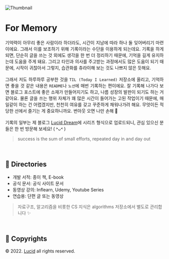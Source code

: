 ![[Thumbnail](https://twitter.com/magar1sug1)](https://github.com/n0hack/TIL/assets/42988225/3678521a-3c4c-494e-8350-8f446cae3a03)

# For Memory

<p align="justify">
기억력이 아무리 좋은 사람이라 하더라도, 시간이 지남에 따라 하나 둘 잊어버리기 마련이에요. 그래서 이를 보조하기 위해 기록이라는 수단을 이용하게 되는데요. 기록을 하게 되면, 단순히 글을 쓰는 것 외에도 생각을 한 번 더 정리하기 때문에, 기억을 길게 유지하는데 도움을 주게 돼요. 그리고 타인과 의사를 주고받는 과정에서도 많은 도움이 되기 때문에, 시작이 귀찮아서 그렇지, 습관화를 츄라이해 보는 것도 나쁘지 않은 듯해요.
<br />
<br />
그래서 저도 하루하루 공부한 것을 <code>TIL (Today I Learned)</code> 저장소에 올리고, 기억하면 좋을 것 같은 내용은 <code>README</code>나 <code>노션</code>에 매번 기록하는 편이에요. 잘 기록해 나가다 보면 블로그 포스트에 좋은 소재가 만들어지기도 하고, 나름 성장의 발판이 되기도 하는 거 같아요. 물론 글을 쓰는 행위 자체가 꽤 많은 시간이 들어가는 고된 작업이기 때문에, 매일같이 하는 건 어렵겠지만, 천천히 여유를 갖고 꾸준하게 채워나가려 해요. 무엇이든 적당한 선에서 즐기는 게 중요하니까요. 번아웃 오면 나만 손해 🫠
<br />
<br /> 
기록의 일부는 제 블로그 <a href="https://lucid-dream.net">Lucid Dream</a>에 시리즈 형식으로 업로드되니, 관심 있으신 분들은 한 번 방문해 보세요! ( ˃ᴗ˂ ) 
</p>

> success is the sum of small efforts, repeated day in and day out

<br />

## 📁 Directories

- 개발 서적: 종이 책, E-book
- 공식 문서: 공식 사이트 문서
- 동영상 강의: Inflearn, Udemy, Youtube Series
- 연습용: 단편 글 또는 동영상

> 자료구조, 알고리즘을 비롯한 CS 지식은 algorithms 저장소에서 별도로 관리합니다 ✨

<br />

## 📌 Copyrights

© 2022. [Lucid](mailto:jihun@lucid-dream.net) all rights reserved.
